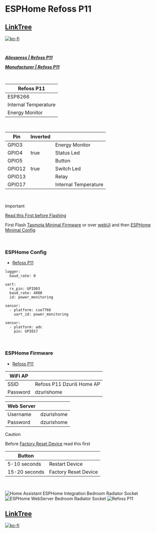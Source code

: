 # ESPHome Refoss P11

## [LinkTree](https://linktr.ee/DzurisHome)

[![ko-fi](https://ko-fi.com/img/githubbutton_sm.svg)](https://ko-fi.com/DzurisHome)

</br>

*****[Aliexpress | Refoss P11](https://s.click.aliexpress.com/e/_mPJhNKY)*****

*****[Manufacturer | Refoss P11](https://refoss.net/products/refoss-tesmota-wi-fi-plug-p11)*****

</br>

| Refoss P11           |
|----------------------|
| ESP8266              |
| Internal Temperature |
| Energy Monitor       |

</br>

| Pin    | Inverted |                      |
| ------ | -------- | ---------------------|
| GPIO3  |          | Energy Monitor       |
| GPIO4  | true     | Status Led           |
| GPIO5  |          | Button               |
| GPIO12 | true     | Switch Led           |
| GPIO13 |          | Relay                |
| GPIO17 |          | Internal Temperature |

</br>

> [!IMPORTANT]
> [Read this First before Flashing](https://github.com/DzurisHome/ESPHome-Refoss-P11/issues/1)
> 
> First Flash [Tasmota Minimal Firmware](https://ota.tasmota.com/tasmota/release/) or over [webUI](https://tasmota.github.io/docs/Upgrading/#upgrade-using-webui) and then [ESPHome Minimal Config](https://github.com/DzurisHome/ESPHome-Refoss-P11/blob/main/ESPHome%20Config/Refoss%20P11%20Minimal.yaml)

</br>

### ESPHome Config
- [Refoss P11](https://github.com/DzurisHome/ESPHome-Config-Refoss-P11/blob/main/ESPHome%20Config/Refoss%20P11.yaml)

```
logger:
  baud_rate: 0

uart:
  rx_pin: GPIO03
  baud_rate: 4800
  id: power_monitoring

sensor:
  - platform: cse7766
    uart_id: power_monitoring

sensor:
  - platform: adc
    pin: GPIO17
```

</br>

### ESPHome Firmware
- [Refoss P11](https://github.com/DzurisHome/ESPHome-Refoss-P11/blob/main/ESPHome%20Firmware/Refoss%20P11.bin)

| WiFi AP  |                           |
|----------|---------------------------|
| SSID     | Refoss P11 Dzuriš Home AP |
| Password | dzurishome                |

| Web Server |            |
|------------|------------|
| Username   | dzurishome |
| Password   | dzurishome |

> [!CAUTION]
> Before [Factory Reset Device](https://esphome.io/components/button/factory_reset.html?highlight=factory_reset) read this first

| Button        |                      |
|---------------|----------------------|
| 5-10 seconds  | Restart Device       |
| 15-20 seconds | Factory Reset Device |

</br>

![Home Assistant ESPHome Integration Bedroom Radiator Socket](https://github.com/DzurisHome/ESPHome-Config-Refoss-P11/blob/main/Images/Home%20Assistant%20ESPHome%20Integration%20Bedroom%20Radiator%20Socket.png)
![ESPHome WebServer Bedroom Radiator Socket](https://github.com/DzurisHome/ESPHome-Config-Refoss-P11/blob/main/Images/ESPHome%20WebServer%20Bedroom%20Radiator%20Socket.png)
![Refoss P11](https://github.com/DzurisHome/ESPHome-Config-Refoss-P11/blob/main/Images/Refoss%20P11.png)

## [LinkTree](https://linktr.ee/DzurisHome)

[![ko-fi](https://ko-fi.com/img/githubbutton_sm.svg)](https://ko-fi.com/DzurisHome)
